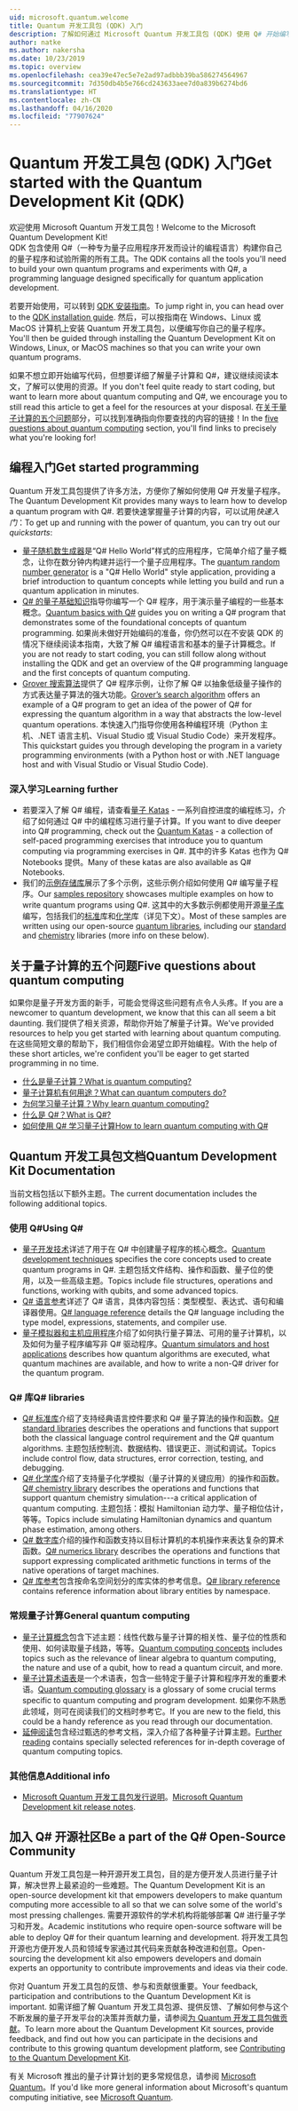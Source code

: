 ```yaml
---
uid: microsoft.quantum.welcome
title: Quantum 开发工具包 (QDK) 入门
description: 了解如何通过 Microsoft Quantum 开发工具包 (QDK) 使用 Q# 开始编写量子项目程序。
author: natke
ms.author: nakersha
ms.date: 10/23/2019
ms.topic: overview
ms.openlocfilehash: cea39e47ec5e7e2ad97adbbb39ba586274564967
ms.sourcegitcommit: 7d350db4b5e766cd243633aee7d0a839b6274bd6
ms.translationtype: HT
ms.contentlocale: zh-CN
ms.lasthandoff: 04/16/2020
ms.locfileid: "77907624"
---
```

# <a name="get-started-with-the-quantum-development-kit-qdk"></a><span data-ttu-id="509d0-103">Quantum 开发工具包 (QDK) 入门</span><span class="sxs-lookup"><span data-stu-id="509d0-103">Get started with the Quantum Development Kit (QDK)</span></span>

<span data-ttu-id="509d0-104">欢迎使用 Microsoft Quantum 开发工具包！</span><span class="sxs-lookup"><span data-stu-id="509d0-104">Welcome to the Microsoft Quantum Development Kit!</span></span>  
<span data-ttu-id="509d0-105">QDK 包含使用 Q#（一种专为量子应用程序开发而设计的编程语言）构建你自己的量子程序和试验所需的所有工具。</span><span class="sxs-lookup"><span data-stu-id="509d0-105">The QDK contains all the tools you'll need to build your own quantum programs and experiments with Q#, a programming language designed specifically for quantum application development.</span></span> 

<span data-ttu-id="509d0-106">若要开始使用，可以转到 [QDK 安装指南](xref:microsoft.quantum.install)。</span><span class="sxs-lookup"><span data-stu-id="509d0-106">To jump right in, you can head over to the [QDK installation guide](xref:microsoft.quantum.install).</span></span>
<span data-ttu-id="509d0-107">然后，可以按指南在 Windows、Linux 或 MacOS 计算机上安装 Quantum 开发工具包，以便编写你自己的量子程序。</span><span class="sxs-lookup"><span data-stu-id="509d0-107">You'll then be guided through installing the Quantum Development Kit on Windows, Linux, or MacOS machines so that you can write your own quantum programs.</span></span>

<span data-ttu-id="509d0-108">如果不想立即开始编写代码，但想要详细了解量子计算和 Q#，建议继续阅读本文，了解可以使用的资源。</span><span class="sxs-lookup"><span data-stu-id="509d0-108">If you don't feel quite ready to start coding, but want to learn more about quantum computing and Q#, we encourage you to still read this article to get a feel for the resources at your disposal.</span></span> <span data-ttu-id="509d0-109">在[关于量子计算的五个问题](#five-questions-about-quantum-computing)部分，可以找到准确指向你要查找的内容的链接！</span><span class="sxs-lookup"><span data-stu-id="509d0-109">In the [five questions about quantum computing](#five-questions-about-quantum-computing) section, you'll find links to precisely what you're looking for!</span></span>

## <a name="get-started-programming"></a><span data-ttu-id="509d0-110">编程入门</span><span class="sxs-lookup"><span data-stu-id="509d0-110">Get started programming</span></span>

<span data-ttu-id="509d0-111">Quantum 开发工具包提供了许多方法，方便你了解如何使用 Q# 开发量子程序。</span><span class="sxs-lookup"><span data-stu-id="509d0-111">The Quantum Development Kit provides many ways to learn how to develop a quantum program with Q#.</span></span>
<span data-ttu-id="509d0-112">若要快速掌握量子计算的内容，可以试用*快速入门*：</span><span class="sxs-lookup"><span data-stu-id="509d0-112">To get up and running with the power of quantum, you can try out our *quickstarts*:</span></span>

* <span data-ttu-id="509d0-113">[量子随机数生成器](xref:microsoft.quantum.quickstarts.qrng)是“Q# Hello World”样式的应用程序，它简单介绍了量子概念，让你在数分钟内构建并运行一个量子应用程序。</span><span class="sxs-lookup"><span data-stu-id="509d0-113">The [quantum random number generator](xref:microsoft.quantum.quickstarts.qrng) is a "Q# Hello World" style application, providing a brief introduction to quantum concepts while letting you build and run a quantum application in minutes.</span></span>
* <span data-ttu-id="509d0-114">[Q# 的量子基础知识](xref:microsoft.quantum.write-program)指导你编写一个 Q# 程序，用于演示量子编程的一些基本概念。</span><span class="sxs-lookup"><span data-stu-id="509d0-114">[Quantum basics with Q#](xref:microsoft.quantum.write-program) guides you on writing a Q# program that demonstrates some of the foundational concepts of quantum programming.</span></span> 
    <span data-ttu-id="509d0-115">如果尚未做好开始编码的准备，你仍然可以在不安装 QDK 的情况下继续阅读本指南，大致了解 Q# 编程语言和基本的量子计算概念。</span><span class="sxs-lookup"><span data-stu-id="509d0-115">If you are not ready to start coding, you can still follow along without installing the QDK and get an overview of the Q# programming language and the first concepts of quantum computing.</span></span>
* <span data-ttu-id="509d0-116">[Grover 搜索算法](xref:microsoft.quantum.quickstarts.search)提供了 Q# 程序示例，让你了解 Q# 以抽象低级量子操作的方式表达量子算法的强大功能。</span><span class="sxs-lookup"><span data-stu-id="509d0-116">[Grover’s search algorithm](xref:microsoft.quantum.quickstarts.search) offers an example of a Q# program to get an idea of the power of Q# for expressing the quantum algorithm in a way that abstracts the low-level quantum operations.</span></span> 
    <span data-ttu-id="509d0-117">本快速入门指导你使用各种编程环境（Python 主机、.NET 语言主机、Visual Studio 或 Visual Studio Code）来开发程序。</span><span class="sxs-lookup"><span data-stu-id="509d0-117">This quickstart guides you through developing the program in a variety programming environments (with a Python host or with .NET language host and with Visual Studio or Visual Studio Code).</span></span>

### <a name="learning-further"></a><span data-ttu-id="509d0-118">深入学习</span><span class="sxs-lookup"><span data-stu-id="509d0-118">Learning further</span></span>
* <span data-ttu-id="509d0-119">若要深入了解 Q# 编程，请查看[量子 Katas](https://github.com/Microsoft/QuantumKatas) - 一系列自控进度的编程练习，介绍了如何通过 Q# 中的编程练习进行量子计算。</span><span class="sxs-lookup"><span data-stu-id="509d0-119">If you want to dive deeper into Q# programming, check out the [Quantum Katas](https://github.com/Microsoft/QuantumKatas) - a collection of self-paced programming exercises that introduce you to quantum computing via programming exercises in Q#.</span></span>
    <span data-ttu-id="509d0-120">其中的许多 Katas 也作为 Q# Notebooks 提供。</span><span class="sxs-lookup"><span data-stu-id="509d0-120">Many of these katas are also available as Q# Notebooks.</span></span> 
* <span data-ttu-id="509d0-121">我们的[示例存储库](https://github.com/Microsoft/Quantum)展示了多个示例，这些示例介绍如何使用 Q# 编写量子程序。</span><span class="sxs-lookup"><span data-stu-id="509d0-121">Our [samples repository](https://github.com/Microsoft/Quantum) showcases multiple examples on how to write quantum programs using Q#.</span></span> <span data-ttu-id="509d0-122">这其中的大多数示例都使用开源[量子库](https://github.com/Microsoft/QuantumLibraries)编写，包括我们的[标准](xref:microsoft.quantum.libraries.standard.intro)库和[化学](xref:microsoft.quantum.chemistry.concepts.intro)库（详见下文）。</span><span class="sxs-lookup"><span data-stu-id="509d0-122">Most of these samples are written using our open-source [quantum libraries](https://github.com/Microsoft/QuantumLibraries), including our [standard](xref:microsoft.quantum.libraries.standard.intro) and [chemistry](xref:microsoft.quantum.chemistry.concepts.intro) libraries (more info on these below).</span></span>

## <a name="five-questions-about-quantum-computing"></a><span data-ttu-id="509d0-123">关于量子计算的五个问题</span><span class="sxs-lookup"><span data-stu-id="509d0-123">Five questions about quantum computing</span></span>

<span data-ttu-id="509d0-124">如果你是量子开发方面的新手，可能会觉得这些问题有点令人头疼。</span><span class="sxs-lookup"><span data-stu-id="509d0-124">If you are a newcomer to quantum development, we know that this can all seem a bit daunting.</span></span> <span data-ttu-id="509d0-125">我们提供了相关资源，帮助你开始了解量子计算。</span><span class="sxs-lookup"><span data-stu-id="509d0-125">We've provided resources to help you get started with learning about quantum computing.</span></span> <span data-ttu-id="509d0-126">在这些简短文章的帮助下，我们相信你会渴望立即开始编程。</span><span class="sxs-lookup"><span data-stu-id="509d0-126">With the help of these short articles, we're confident you'll be eager to get started programming in no time.</span></span>
* [<span data-ttu-id="509d0-127">什么是量子计算？</span><span class="sxs-lookup"><span data-stu-id="509d0-127">What is quantum computing?</span></span>](xref:microsoft.quantum.overview.what)
* [<span data-ttu-id="509d0-128">量子计算机有何用途？</span><span class="sxs-lookup"><span data-stu-id="509d0-128">What can quantum computers do?</span></span>](xref:microsoft.quantum.overview.computers)
* [<span data-ttu-id="509d0-129">为何学习量子计算？</span><span class="sxs-lookup"><span data-stu-id="509d0-129">Why learn quantum computing?</span></span>](xref:microsoft.quantum.overview.why)
* [<span data-ttu-id="509d0-130">什么是 Q#？</span><span class="sxs-lookup"><span data-stu-id="509d0-130">What is Q#?</span></span>](xref:microsoft.quantum.overview.qsharp)
* [<span data-ttu-id="509d0-131">如何使用 Q# 学习量子计算</span><span class="sxs-lookup"><span data-stu-id="509d0-131">How to learn quantum computing with Q#</span></span>](xref:microsoft.quantum.overview.learn)

## <a name="quantum-development-kit-documentation"></a><span data-ttu-id="509d0-132">Quantum 开发工具包文档</span><span class="sxs-lookup"><span data-stu-id="509d0-132">Quantum Development Kit Documentation</span></span>

<span data-ttu-id="509d0-133">当前文档包括以下额外主题。</span><span class="sxs-lookup"><span data-stu-id="509d0-133">The current documentation includes the following additional topics.</span></span>

### <a name="using-q"></a><span data-ttu-id="509d0-134">使用 Q#</span><span class="sxs-lookup"><span data-stu-id="509d0-134">Using Q#</span></span>
* <span data-ttu-id="509d0-135">[量子开发技术](xref:microsoft.quantum.techniques.intro)详述了用于在 Q# 中创建量子程序的核心概念。</span><span class="sxs-lookup"><span data-stu-id="509d0-135">[Quantum development techniques](xref:microsoft.quantum.techniques.intro) specifies the core concepts used to create quantum programs in Q#.</span></span> <span data-ttu-id="509d0-136">主题包括文件结构、操作和函数、量子位的使用，以及一些高级主题。</span><span class="sxs-lookup"><span data-stu-id="509d0-136">Topics include file structures, operations and functions, working with qubits, and some advanced topics.</span></span>
* <span data-ttu-id="509d0-137">[Q# 语言参考](xref:microsoft.quantum.language.intro)详述了 Q# 语言，具体内容包括：类型模型、表达式、语句和编译器使用。</span><span class="sxs-lookup"><span data-stu-id="509d0-137">[Q# language reference](xref:microsoft.quantum.language.intro) details the Q# language including the type model, expressions, statements, and compiler use.</span></span>
* <span data-ttu-id="509d0-138">[量子模拟器和主机应用程序](xref:microsoft.quantum.machines)介绍了如何执行量子算法、可用的量子计算机，以及如何为量子程序编写非 Q# 驱动程序。</span><span class="sxs-lookup"><span data-stu-id="509d0-138">[Quantum simulators and host applications](xref:microsoft.quantum.machines) describes how quantum algorithms are executed, what quantum machines are available, and how to write a non-Q# driver for the quantum program.</span></span>

### <a name="q-libraries"></a><span data-ttu-id="509d0-139">Q# 库</span><span class="sxs-lookup"><span data-stu-id="509d0-139">Q# libraries</span></span>
* <span data-ttu-id="509d0-140">[Q# 标准库](xref:microsoft.quantum.libraries.standard.intro)介绍了支持经典语言控件要求和 Q# 量子算法的操作和函数。</span><span class="sxs-lookup"><span data-stu-id="509d0-140">[Q# standard libraries](xref:microsoft.quantum.libraries.standard.intro) describes the operations and functions that support both the classical language control requirement and the Q# quantum algorithms.</span></span> 
    <span data-ttu-id="509d0-141">主题包括控制流、数据结构、错误更正、测试和调试。</span><span class="sxs-lookup"><span data-stu-id="509d0-141">Topics include control flow, data structures, error correction, testing, and debugging.</span></span> 
* <span data-ttu-id="509d0-142">[Q# 化学库](xref:microsoft.quantum.chemistry.concepts.intro)介绍了支持量子化学模拟（量子计算的关键应用）的操作和函数。</span><span class="sxs-lookup"><span data-stu-id="509d0-142">[Q# chemistry library](xref:microsoft.quantum.chemistry.concepts.intro) describes the operations and functions that support quantum chemistry simulation---a critical application of quantum computing.</span></span> <span data-ttu-id="509d0-143">主题包括：模拟 Hamiltonian 动力学、量子相位估计，等等。</span><span class="sxs-lookup"><span data-stu-id="509d0-143">Topics include simulating Hamiltonian dynamics and quantum phase estimation, among others.</span></span>
* <span data-ttu-id="509d0-144">[Q# 数字库](xref:microsoft.quantum.numerics.intro)介绍的操作和函数支持以目标计算机的本机操作来表达复杂的算术函数。</span><span class="sxs-lookup"><span data-stu-id="509d0-144">[Q# numerics library](xref:microsoft.quantum.numerics.intro) describes the operations and functions that support expressing complicated arithmetic functions in terms of the native operations of target machines.</span></span>
* <span data-ttu-id="509d0-145">[Q# 库参考](xref:microsoft.quantum.standardlibsintro)包含按命名空间划分的库实体的参考信息。</span><span class="sxs-lookup"><span data-stu-id="509d0-145">[Q# library reference](xref:microsoft.quantum.standardlibsintro) contains reference information about library entities by namespace.</span></span>

### <a name="general-quantum-computing"></a><span data-ttu-id="509d0-146">常规量子计算</span><span class="sxs-lookup"><span data-stu-id="509d0-146">General quantum computing</span></span>
* <span data-ttu-id="509d0-147">[量子计算概念](xref:microsoft.quantum.concepts.intro)包含下述主题：线性代数与量子计算的相关性、量子位的性质和使用、如何读取量子线路，等等。</span><span class="sxs-lookup"><span data-stu-id="509d0-147">[Quantum computing concepts](xref:microsoft.quantum.concepts.intro) includes topics such as the relevance of linear algebra to quantum computing, the nature and use of a qubit, how to read a quantum circuit, and more.</span></span>
* <span data-ttu-id="509d0-148">[量子计算术语表](xref:microsoft.quantum.glossary)是一个术语表，包含一些特定于量子计算和程序开发的重要术语。</span><span class="sxs-lookup"><span data-stu-id="509d0-148">[Quantum computing glossary](xref:microsoft.quantum.glossary) is a glossary of some crucial terms specific to quantum computing and program development.</span></span> 
    <span data-ttu-id="509d0-149">如果你不熟悉此领域，则可在阅读我们的文档时参考它。</span><span class="sxs-lookup"><span data-stu-id="509d0-149">If you are new to the field, this could be a handy reference as you read through our documentation.</span></span>
* <span data-ttu-id="509d0-150">[延伸阅读](xref:microsoft.quantum.more-information)包含经过甄选的参考文档，深入介绍了各种量子计算主题。</span><span class="sxs-lookup"><span data-stu-id="509d0-150">[Further reading](xref:microsoft.quantum.more-information) contains specially selected references for in-depth coverage of quantum computing topics.</span></span>

### <a name="additional-info"></a><span data-ttu-id="509d0-151">其他信息</span><span class="sxs-lookup"><span data-stu-id="509d0-151">Additional info</span></span>
* <span data-ttu-id="509d0-152">[Microsoft Quantum 开发工具包发行说明](xref:microsoft.quantum.relnotes)。</span><span class="sxs-lookup"><span data-stu-id="509d0-152">[Microsoft Quantum Development kit release notes](xref:microsoft.quantum.relnotes).</span></span>


## <a name="be-a-part-of-the-q-open-source-community"></a><span data-ttu-id="509d0-153">加入 Q# 开源社区</span><span class="sxs-lookup"><span data-stu-id="509d0-153">Be a part of the Q# Open-Source Community</span></span>
<span data-ttu-id="509d0-154">Quantum 开发工具包是一种开源开发工具包，目的是方便开发人员进行量子计算，解决世界上最紧迫的一些难题。</span><span class="sxs-lookup"><span data-stu-id="509d0-154">The Quantum Development Kit is an open-source development kit that empowers developers to make quantum computing more accessible to all so that we can solve some of the world's most pressing challenges.</span></span>  <span data-ttu-id="509d0-155">需要开源软件的学术机构将能够部署 Q# 进行量子学习和开发。</span><span class="sxs-lookup"><span data-stu-id="509d0-155">Academic institutions who require open-source software will be able to deploy Q# for their quantum learning and development.</span></span> <span data-ttu-id="509d0-156">将开发工具包开源也方便开发人员和领域专家通过其代码来贡献各种改进和创意。</span><span class="sxs-lookup"><span data-stu-id="509d0-156">Open-sourcing the development kit also empowers developers and domain experts an opportunity to contribute improvements and ideas via their code.</span></span>

<span data-ttu-id="509d0-157">你对 Quantum 开发工具包的反馈、参与和贡献很重要。</span><span class="sxs-lookup"><span data-stu-id="509d0-157">Your feedback, participation and contributions to the Quantum Development Kit is important.</span></span>  <span data-ttu-id="509d0-158">如需详细了解 Quantum 开发工具包源、提供反馈、了解如何参与这个不断发展的量子开发平台的决策并贡献力量，请参阅[为 Quantum 开发工具包做贡献](xref:microsoft.quantum.contributing)。</span><span class="sxs-lookup"><span data-stu-id="509d0-158">To learn more about the Quantum Development Kit sources, provide feedback, and find out how you can participate in the decisions and contribute to this growing quantum development platform, see [Contributing to the Quantum Development Kit](xref:microsoft.quantum.contributing).</span></span>

<span data-ttu-id="509d0-159">有关 Microsoft 推出的量子计算计划的更多常规信息，请参阅 [Microsoft Quantum](https://www.microsoft.com/en-us/quantum/)。</span><span class="sxs-lookup"><span data-stu-id="509d0-159">If you'd like more general information about Microsoft's quantum computing initiative, see [Microsoft Quantum](https://www.microsoft.com/en-us/quantum/).</span></span>
